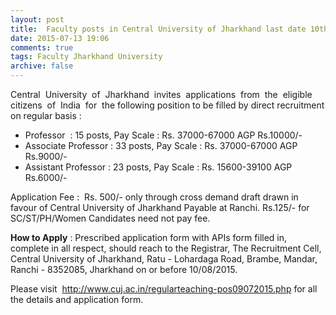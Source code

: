 ```yaml
---
layout: post
title:  Faculty posts in Central University of Jharkhand last date 10th August-2015
date: 2015-07-13 19:06
comments: true
tags: Faculty Jharkhand University
archive: false
---
```

Central  University  of  Jharkhand  invites  applications  from  the  eligible  citizens  of  India  for  the following position to be filled by direct recruitment on regular basis : 

- Professor  : 15 posts, Pay Scale : Rs. 37000-67000 AGP Rs.10000/-
- Associate Professor : 33 posts, Pay Scale : Rs. 37000-67000 AGP Rs.9000/-
- Assistant Professor : 23 posts, Pay Scale : Rs. 15600-39100 AGP Rs.6000/-

Application Fee :  Rs. 500/- only through cross demand draft drawn in favour of Central University of Jharkhand Payable at Ranchi. Rs.125/- for SC/ST/PH/Women Candidates need not pay fee. 


**How to Apply** : Prescribed application form with APIs form filled in, complete in all respect, should reach to the Registrar, The Recruitment Cell, Central University of Jharkhand, Ratu - Lohardaga Road, Brambe, Mandar, Ranchi - 8352085, Jharkhand on or before 10/08/2015. 

Please visit  <http://www.cuj.ac.in/regularteaching-pos09072015.php> for all the details and application form.
